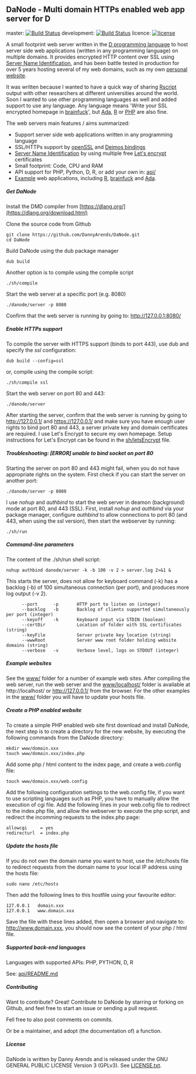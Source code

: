 DaNode - Multi domain HTTPs enabled web app server for D 
--------------------------------------------------------
master: [![Build Status](https://travis-ci.org/DannyArends/DaNode.svg?branch=master)](https://travis-ci.org/DannyArends/DaNode)
development: [![Build Status](https://travis-ci.org/DannyArends/DaNode.svg?branch=development)](https://travis-ci.org/DannyArends/DaNode)
licence: [![license](https://img.shields.io/github/license/DannyArends/DaNode.svg?style=flat)](https://github.com/DannyArends/DaNode/blob/master/LICENSE.txt)

A small footprint web server written in the [D programming language](https://dlang.org/) to 
host server side web applications (written in any programming language) on multiple domains. 
It provides encrypted HTTP content over SSL using 
[Server Name Identification](https://en.wikipedia.org/wiki/Server_Name_Indication), 
and has been battle tested in production for over 5 years hosting several of my 
web domains, such as my own [personal website](https://www.dannyarends.nl/).

It was written because I wanted to have a quick way of sharing 
[Rscript](https://www.r-project.org/about.html) output with other researchers at 
different universities around the world. Soon I wanted to use other programming 
languages as well and added support to use any language. Any language means 
'Write your SSL encrypted homepage in
[brainfuck](https://en.wikipedia.org/wiki/Brainfuck)', but 
[Ada](https://en.wikipedia.org/wiki/Ada), 
[R](https://www.r-project.org) or 
[PHP](https://en.wikipedia.org/wiki/PHP) are also fine.

The web servers main features / aims summarized:
- Support server side web applications written in any programming language
- SSL/HTTPs support by [openSSL](https://www.openssl.org/) and [Deimos bindings](https://github.com/D-Programming-Deimos/openssl)
- [Server Name Identification](https://en.wikipedia.org/wiki/Server_Name_Indication) by using multiple free [Let's encrypt](https://letsencrypt.org/) certificates
- Small footprint: Code, CPU and RAM
- API support for PHP, Python, D, R, or add your own in: [api/](api/)
- [Example](www/localhost/) web applications, including [R](www/localhost/rscript.r), [brainfuck](www/localhost/test.bf) and [Ada](www/localhost/test.ada).

##### Get DaNode

Install the DMD compiler from [https://dlang.org/](https://dlang.org/download.html)

Clone the source code from Github

    git clone https://github.com/DannyArends/DaNode.git
    cd DaNode

Build DaNode using the dub package manager

    dub build

Another option is to compile using the compile script

    ./sh/compile

Start the web server at a specific port (e.g. 8080)

    ./danode/server -p 8080

Confirm that the web server is running by going to: http://127.0.0.1:8080/

##### Enable HTTPs support

To compile the server with HTTPS support (binds to port 443), use dub and specify 
the _ssl_ configuration:

    dub build --config=ssl

or, compile using the compile script:

    ./sh/compile ssl

Start the web server on port 80 and 443:

    ./danode/server

After starting the server, confirm that the web server is running by going to http://127.0.0.1/ 
and https://127.0.0.1/ and make sure you have enough user rights to bind port 80 and 443, a server 
private key and domain certificates are required. I use Let's Encrypt to secure my own homepage. 
Setup instructions for Let's Encrypt can be found in the [sh/letsEncrypt](sh/letsEncrypt) file.

##### Troubleshooting: [ERROR]  unable to bind socket on port 80

Starting the server on port 80 and 443 might fail, when you do not have appropriate 
rights on the system. First check if you can start the server on another port:

    ./danode/server -p 8080

I use _nohup_ and _authbind_ to start the web server in deamon (background) mode at port 80, and 443 (SSL). 
First, install _nohup_ and _authbind_ via your package manager, configure _authbind_ to allow 
connections to port 80 (and 443, when using the ssl version), then start the webserver by running:

    ./sh/run

##### Command-line parameters

The content of the ./sh/run shell script:

    nohup authbind danode/server -k -b 100 -v 2 > server.log 2>&1 &

This starts the server, does not allow for keyboard command (-k) has a backlog (-b) 
of 100 simultaneous connection (per port), and produces more log output (-v 2).

          --port      -p       HTTP port to listen on (integer)
          --backlog   -b       Backlog of clients supported simultaneously per port (integer)
          --keyoff    -k       Keyboard input via STDIN (boolean)
          --certDir            Location of folder with SSL certificates (string)
          --keyFile            Server private key location (string)
          --wwwRoot            Server www root folder holding website domains (string)
          --verbose   -v       Verbose level, logs on STDOUT (integer)

##### Example websites

See the [www/](www/) folder for a number of example web sites. After compiling the web 
server, run the web server and the [www/localhost/](www/localhost/) folder is available 
at http://localhost/ or http://127.0.0.1/ from the browser. For the other examples in 
the [www/](www/) folder you will have to update your hosts file.

##### Create a PHP enabled website

To create a simple PHP enabled web site first download and install DaNode, the next 
step is to create a directory for the new website, by executing the following commands 
from the DaNode directory:

    mkdir www/domain.xxx
    touch www/domain.xxx/index.php

Add some php / html content to the index page, and create a web.config file:

    touch www/domain.xxx/web.config

Add the following configuration settings to the web.config file, if you want to use 
scripting languages such as PHP, you have to manually allow the execution of cgi file. 
Add the following lines in your web.cofig file to redirect to the index.php file, and 
allow the webserver to execute the php script, and redirect the incomming requests to 
the index.php page:

    allowcgi     = yes
    redirecturl  = index.php

##### Update the hosts file

If you do not own the domain name you want to host, use the /etc/hosts file to redirect 
requests from the domain name to your local IP address using the hosts file:

    sudo nano /etc/hosts

Then add the following lines to this hostfile using your favourite editor:

    127.0.0.1   domain.xxx
    127.0.0.1   www.domain.xxx

Save the file with these lines added, then open a browser and navigate to: 
http://www.domain.xxx, you should now see the content of your php / html file.

##### Supported back-end languages

Languages with supported APIs: PHP, PYTHON, D, R

See: [api/README.md](api/README.md)

##### Contributing

Want to contribute? Great! Contribute to DaNode by starring or forking on Github, 
and feel free to start an issue or sending a pull request.

Fell free to also post comments on commits.

Or be a maintainer, and adopt (the documentation of) a function.

##### License

DaNode is written by Danny Arends and is released under the GNU GENERAL PUBLIC 
LICENSE Version 3 (GPLv3). See [LICENSE.txt](LICENSE.txt).

